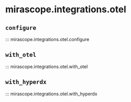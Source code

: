 # mirascope.integrations.otel

## `configure`

::: mirascope.integrations.otel.configure

## `with_otel`

::: mirascope.integrations.otel.with_otel

## `with_hyperdx`

::: mirascope.integrations.otel.with_hyperdx
